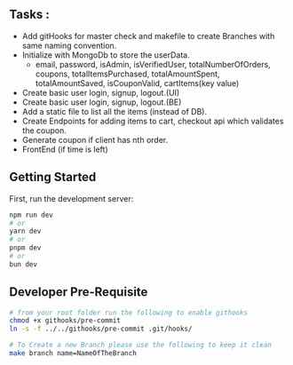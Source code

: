 ## Tasks :

- Add gitHooks for master check and makefile to create Branches with same naming convention.
- Initialize with MongoDb to store the userData.
  - email, password, isAdmin, isVerifiedUser, totalNumberOfOrders, coupons, totalItemsPurchased, totalAmountSpent, totalAmountSaved, isCouponValid, cartItems(key value)
- Create basic user login, signup, logout.(UI)
- Create basic user login, signup, logout.(BE)
- Add a static file to list all the items (instead of DB).
- Create Endpoints for adding items to cart, checkout api which validates the coupon.
- Generate coupon if client has nth order.
- FrontEnd (if time is left)

## Getting Started

First, run the development server:

```bash
npm run dev
# or
yarn dev
# or
pnpm dev
# or
bun dev
```

## Developer Pre-Requisite

```bash
# from your root folder run the following to enable githooks
chmod +x githooks/pre-commit
ln -s -f ../../githooks/pre-commit .git/hooks/

# To Create a new Branch please use the following to keep it clean
make branch name=NameOfTheBranch
```
